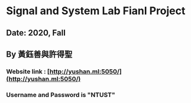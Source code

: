# Signal and System Lab Fianl Project

## Date: 2020, Fall
## By 黃鈺善與許得聖

### Website link : [http://yushan.ml:5050/](http://yushan.ml:5050/) 

### Username and Password is "NTUST"

